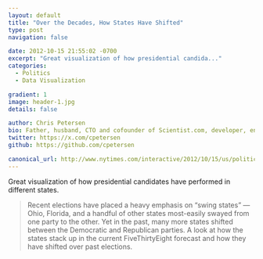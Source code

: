 ```yaml
---
layout: default
title: "Over the Decades, How States Have Shifted"
type: post
navigation: false

date: 2012-10-15 21:55:02 -0700
excerpt: "Great visualization of how presidential candida..."
categories:
  - Politics
  - Data Visualization

gradient: 1
image: header-1.jpg
details: false

author: Chris Petersen
bio: Father, husband, CTO and cofounder of Scientist.com, developer, entrepreneur and technologist.
twitter: https://x.com/cpetersen
github: https://github.com/cpetersen

canonical_url: http://www.nytimes.com/interactive/2012/10/15/us/politics/swing-history.html?hp
---
```



Great visualization of how presidential candidates have performed in different states.

 > Recent elections have placed a heavy emphasis on “swing states” — Ohio, Florida, and a handful of other states most-easily swayed from one party to the other. Yet in the past, many more states shifted between the Democratic and Republican parties. A look at how the states stack up in the current FiveThirtyEight forecast and how they have shifted over past elections.

